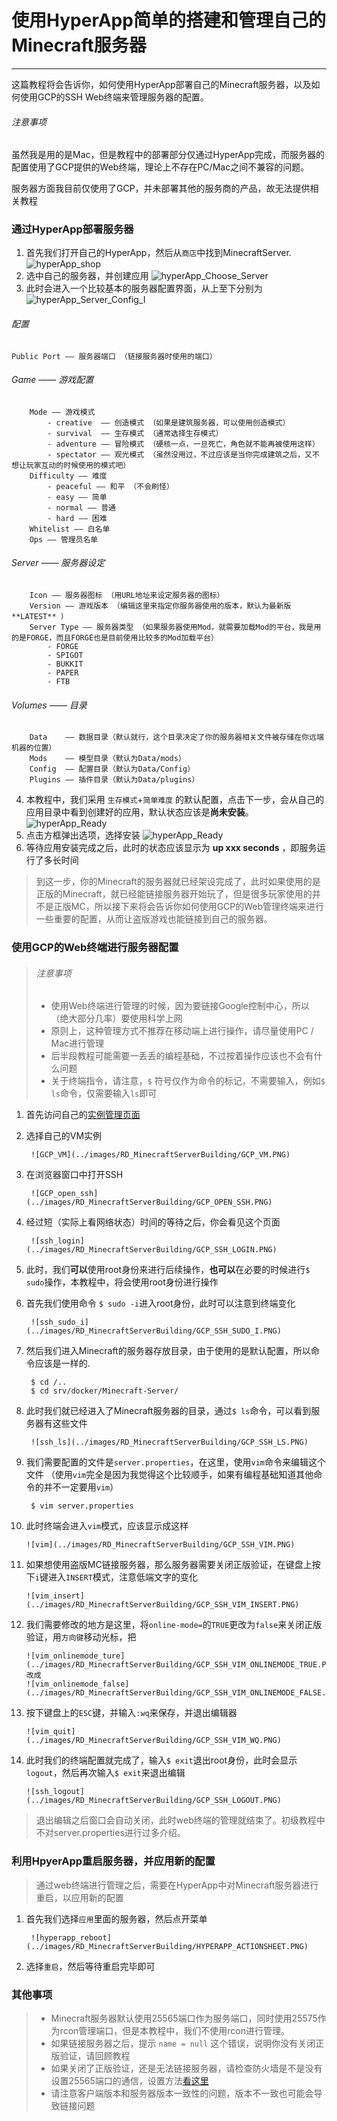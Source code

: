 # 使用HyperApp简单的搭建和管理自己的Minecraft服务器
---

这篇教程将会告诉你，如何使用HyperApp部署自己的Minecraft服务器，以及如何使用GCP的SSH Web终端来管理服务器的配置。  

###### 注意事项

虽然我是用的是Mac，但是教程中的部署部分仅通过HyperApp完成，而服务器的配置使用了GCP提供的Web终端，理论上不存在PC/Mac之间不兼容的问题。  

服务器方面我目前仅使用了GCP，并未部署其他的服务商的产品，故无法提供相关教程

### 通过HyperApp部署服务器

1. 首先我们打开自己的HyperApp，然后从`商店`中找到MinecraftServer.
    <!--商店列表图片-->
    ![hyperApp_shop](../images/RD_MinecraftServerBuilding/HYPERAPP_SHOP.PNG)
2. 选中自己的服务器，并创建应用
    <!--应用将要指定服务器的图片-->
    ![hyperApp_Choose_Server](../images/RD_MinecraftServerBuilding/HYPERAPP_CHOOSE_SERVER.PNG)
3. 此时会进入一个比较基本的服务器配置界面，从上至下分别为
    <!--配置页面图片-->
    ![hyperApp_Server_Config_I](../images/RD_MinecraftServerBuilding/HYPERAPP_SERVER_CONFIG_I.PNG)
    >
###### 配置 
```
Public Port —— 服务器端口 （链接服务器时使用的端口）
```
###### Game —— 游戏配置
```
    Mode —— 游戏模式
        - creative  —— 创造模式 （如果是建筑服务器，可以使用创造模式）
        - survival  —— 生存模式 （通常选择生存模式）
        - adventure —— 冒险模式 （硬核一点，一旦死亡，角色就不能再被使用这样）
        - spectator —— 观光模式 （虽然没用过，不过应该是当你完成建筑之后，又不想让玩家互动的时候使用的模式吧）
    Difficulty —— 难度
        - peaceful —— 和平 （不会刷怪）
        - easy —— 简单
        - normal —— 普通
        - hard —— 困难
    Whitelist —— 白名单
    Ops —— 管理员名单
```
###### Server —— 服务器设定
```
    Icon —— 服务器图标 （用URL地址来设定服务器的图标）
    Version —— 游戏版本 （编辑这里来指定你服务器使用的版本，默认为最新版 **LATEST** ）
    Server Type —— 服务器类型 （如果服务器使用Mod，就需要加载Mod的平台，我是用的是FORGE，而且FORGE也是目前使用比较多的Mod加载平台）
        - FORGE
        - SPIGOT
        - BUKKIT
        - PAPER
        - FTB
```
###### Volumes —— 目录
```
    Data    —— 数据目录（默认就行，这个目录决定了你的服务器相关文件被存储在你远端机器的位置）
    Mods    —— 模型目录（默认为Data/mods）
    Config  —— 配置目录（默认为Data/Config）
    Plugins —— 插件目录（默认为Data/plugins）
```

4. 本教程中，我们采用 `生存模式`+`简单难度` 的默认配置，点击下一步，会从自己的应用目录中看到创建好的应用，默认状态应该是**尚未安装**。
    <!--应用列表尚未安装的图片-->
    ![hyperApp_Ready](../images/RD_MinecraftServerBuilding/HYPERAPP_READY.PNG)
5. 点击方框弹出选项，选择安装
    <!--选择安装前图片-->
    ![hyperApp_Ready](../images/RD_MinecraftServerBuilding/HYPERAPP_ACTIONSHEET.PNG)
6. 等待应用安装完成之后，此时的状态应该显示为 **up xxx seconds** ，即服务运行了多长时间

> 到这一步，你的Minecraft的服务器就已经架设完成了，此时如果使用的是正版的Minecraft，就已经能链接服务器开始玩了，但是很多玩家使用的并不是正版MC，所以接下来将会告诉你如何使用GCP的Web管理终端来进行一些重要的配置，从而让盗版游戏也能链接到自己的服务器。

### 使用GCP的Web终端进行服务器配置

> ###### 注意事项
> - 使用Web终端进行管理的时候，因为要链接Google控制中心，所以（绝大部分几率）要使用科学上网
> - 原则上，这种管理方式不推荐在移动端上进行操作，请尽量使用PC / Mac进行管理
> - 后半段教程可能需要一丢丢的编程基础，不过按着操作应该也不会有什么问题
> - 关于终端指令，请注意，`$` 符号仅作为命令的标记，不需要输入，例如`$ ls`命令，仅需要输入`ls`即可

1. 首先访问自己的[实例管理页面](:https://console.cloud.google.com/)
2. 选择自己的VM实例
    <!--VM实例选择截图-->
        ![GCP_VM](../images/RD_MinecraftServerBuilding/GCP_VM.PNG)
3. 在浏览器窗口中打开SSH
    <!--SSH Web终端载入页面截图-->
        ![GCP_open_ssh](../images/RD_MinecraftServerBuilding/GCP_OPEN_SSH.PNG)
4. 经过短（实际上看网络状态）时间的等待之后，你会看见这个页面
    <!--Web 终端起始页面-->
        ![ssh_login](../images/RD_MinecraftServerBuilding/GCP_SSH_LOGIN.PNG)
5. 此时，我们**可以**使用root身份来进行后续操作，**也可以**在必要的时候进行`$ sudo`操作，本教程中，将会使用root身份进行操作
6. 首先我们使用命令 `$ sudo -i`进入root身份，此时可以注意到终端变化
    <!--sudo -i-->
        ![ssh_sudo_i](../images/RD_MinecraftServerBuilding/GCP_SSH_SUDO_I.PNG)
7. 然后我们进入Minecraft的服务器存放目录，由于使用的是默认配置，所以命令应该是一样的. 
    
        $ cd /..
        $ cd srv/docker/Minecraft-Server/
8. 此时我们就已经进入了Minecraft服务器的目录，通过`$ ls`命令，可以看到服务器有这些文件
    <!--ls列表截图-->
        ![ssh_ls](../images/RD_MinecraftServerBuilding/GCP_SSH_LS.PNG)
9. 我们需要配置的文件是`server.properties`，在这里，使用`vim`命令来编辑这个文件 （使用`vim`完全是因为我觉得这个比较顺手，如果有编程基础知道其他命令的并不一定要用`vim`）
        
        $ vim server.properties

10. 此时终端会进入`vim`模式，应该显示成这样
    <!--VIM界面截图-->
        ![vim](../images/RD_MinecraftServerBuilding/GCP_SSH_VIM.PNG)
11. 如果想使用盗版MC链接服务器，那么服务器需要关闭正版验证，在键盘上按下`i`键进入`INSERT`模式，注意低端文字的变化
    <!--INSERT截图-->
        ![vim_insert](../images/RD_MinecraftServerBuilding/GCP_SSH_VIM_INSERT.PNG)
12. 我们需要修改的地方是这里，将`online-mode=`的`TRUE`更改为`false`来关闭正版验证，用`方向键`移动光标，把
    <!--online-mode=TRUE-->
        ![vim_onlinemode_ture](../images/RD_MinecraftServerBuilding/GCP_SSH_VIM_ONLINEMODE_TRUE.PNG)  
        改成  
        ![vim_onlinemode_false](../images/RD_MinecraftServerBuilding/GCP_SSH_VIM_ONLINEMODE_FALSE.PNG)
        
    <!--online-mode=false-->

13. 按下键盘上的`ESC`键，并输入`:wq`来保存，并退出编辑器
    <!--:wq-->
        ![vim_quit](../images/RD_MinecraftServerBuilding/GCP_SSH_VIM_WQ.PNG)
14. 此时我们的终端配置就完成了，输入`$ exit`退出root身份，此时会显示`logout`，然后再次输入`$ exit`来退出编辑
    <!--Logout-->
        ![ssh_logout](../images/RD_MinecraftServerBuilding/GCP_SSH_LOGOUT.PNG)
> 退出编辑之后窗口会自动关闭，此时web终端的管理就结束了。初级教程中不对server.properties进行过多介绍。

### 利用HpyerApp重启服务器，并应用新的配置

> 通过web终端进行管理之后，需要在HyperApp中对Minecraft服务器进行重启，以应用新的配置

1. 首先我们选择`应用`里面的服务器，然后点开菜单
    <!--菜单界面-->
        ![hyperapp_reboot](../images/RD_MinecraftServerBuilding/HYPERAPP_ACTIONSHEET.PNG)
2. 选择`重启`，然后等待重启完毕即可

### 其他事项
> - Minecraft服务器默认使用25565端口作为服务端口，同时使用25575作为rcon管理端口，但是本教程中，我们不使用rcon进行管理。
> - 如果链接服务器之后，提示 `name = null` 这个错误，说明你没有关闭正版验证，请回顾教程
> - 如果关闭了正版验证，还是无法链接服务器，请检查防火墙是不是没有设置25565端口的通信，设置方法[看这里](https://github.com/waylybaye/HyperApp-Guide/blob/master/Guide/across-wall.md#设置-gce-防火墙)
> - 请注意客户端版本和服务器版本一致性的问题，版本不一致也可能会导致链接问题